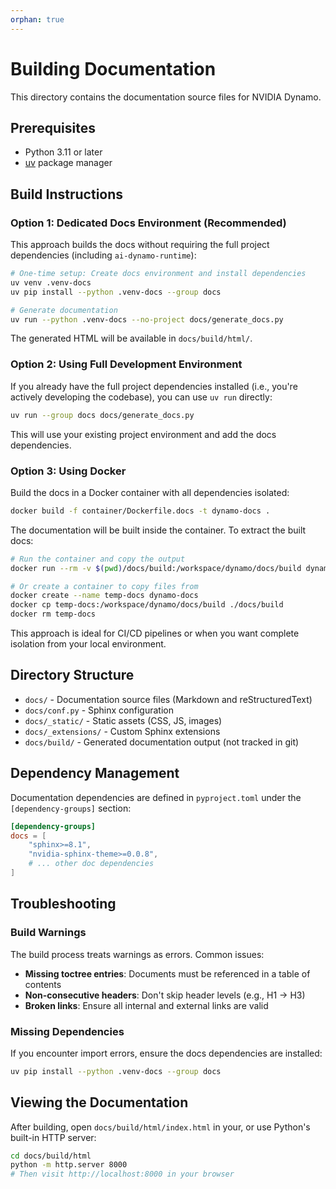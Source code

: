 ```yaml
---
orphan: true
---
```


# Building Documentation

This directory contains the documentation source files for NVIDIA Dynamo.

## Prerequisites

- Python 3.11 or later
- [uv](https://docs.astral.sh/uv/) package manager

## Build Instructions

### Option 1: Dedicated Docs Environment (Recommended)

This approach builds the docs without requiring the full project dependencies (including `ai-dynamo-runtime`):

```bash
# One-time setup: Create docs environment and install dependencies
uv venv .venv-docs
uv pip install --python .venv-docs --group docs

# Generate documentation
uv run --python .venv-docs --no-project docs/generate_docs.py
```

The generated HTML will be available in `docs/build/html/`.

### Option 2: Using Full Development Environment

If you already have the full project dependencies installed (i.e., you're actively developing the codebase), you can use `uv run` directly:

```bash
uv run --group docs docs/generate_docs.py
```

This will use your existing project environment and add the docs dependencies.

### Option 3: Using Docker

Build the docs in a Docker container with all dependencies isolated:

```bash
docker build -f container/Dockerfile.docs -t dynamo-docs .
```

The documentation will be built inside the container. To extract the built docs:

```bash
# Run the container and copy the output
docker run --rm -v $(pwd)/docs/build:/workspace/dynamo/docs/build dynamo-docs

# Or create a container to copy files from
docker create --name temp-docs dynamo-docs
docker cp temp-docs:/workspace/dynamo/docs/build ./docs/build
docker rm temp-docs
```

This approach is ideal for CI/CD pipelines or when you want complete isolation from your local environment.

## Directory Structure

- `docs/` - Documentation source files (Markdown and reStructuredText)
- `docs/conf.py` - Sphinx configuration
- `docs/_static/` - Static assets (CSS, JS, images)
- `docs/_extensions/` - Custom Sphinx extensions
- `docs/build/` - Generated documentation output (not tracked in git)

## Dependency Management

Documentation dependencies are defined in `pyproject.toml` under the `[dependency-groups]` section:

```toml
[dependency-groups]
docs = [
    "sphinx>=8.1",
    "nvidia-sphinx-theme>=0.0.8",
    # ... other doc dependencies
]
```

## Troubleshooting

### Build Warnings

The build process treats warnings as errors. Common issues:

- **Missing toctree entries**: Documents must be referenced in a table of contents
- **Non-consecutive headers**: Don't skip header levels (e.g., H1 → H3)
- **Broken links**: Ensure all internal and external links are valid

### Missing Dependencies

If you encounter import errors, ensure the docs dependencies are installed:

```bash
uv pip install --python .venv-docs --group docs
```

## Viewing the Documentation

After building, open `docs/build/html/index.html` in your, or use Python's built-in HTTP server:

```bash
cd docs/build/html
python -m http.server 8000
# Then visit http://localhost:8000 in your browser
```
